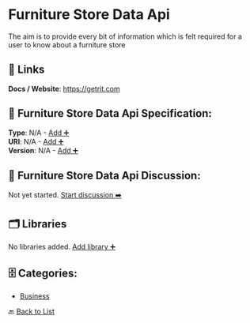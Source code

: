 # Furniture Store Data Api

The aim is to provide every bit of information which is felt required for a user to know about a furniture store

##  🔗 Links
**Docs / Website**: https://getrit.com

## 🧬 Furniture Store Data Api Specification:
**Type**: N/A - [Add ➕](https://github.com/apis-list/apis-list/edit/main/apis.yaml#L7314)  
**URI**: N/A - [Add ➕](https://github.com/apis-list/apis-list/edit/main/apis.yaml#L7314)  
**Version**: N/A - [Add ➕](https://github.com/apis-list/apis-list/edit/main/apis.yaml#L7314)

## 💬 Furniture Store Data Api Discussion:
Not yet started. [Start discussion ➡️](https://github.com/apis-list/apis-list/discussions/new)

## 🗂️ Libraries

No libraries added. [Add library ➕](https://github.com/apis-list/apis-list/edit/main/apis.yaml#L7314)    


## 🗄️ Categories:
- [Business](https://github.com/apis-list/apis-list#business-)

🔙  [Back to List](https://github.com/apis-list/apis-list)
